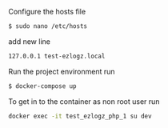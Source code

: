 Configure the hosts file
```bash
$ sudo nano /etc/hosts
```
add new line
```bash
127.0.0.1 test-ezlogz.local
```

Run the project environment run
```bash
$ docker-compose up
```
To get in to the container as non root user run
```bash
docker exec -it test_ezlogz_php_1 su dev
```
